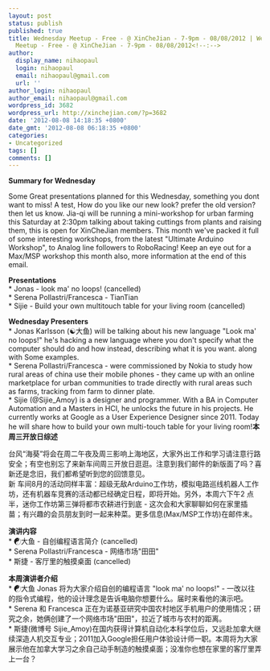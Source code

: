 ```yaml
---
layout: post
status: publish
published: true
title: Wednesday Meetup - Free - @ XinCheJian - 7-9pm - 08/08/2012 | Wednesday
  Meetup - Free - @ XinCheJian - 7-9pm - 08/08/2012<!--:-->
author:
  display_name: nihaopaul
  login: nihaopaul
  email: nihaopaul@gmail.com
  url: ''
author_login: nihaopaul
author_email: nihaopaul@gmail.com
wordpress_id: 3682
wordpress_url: http://xinchejian.com/?p=3682
date: '2012-08-08 14:18:35 +0800'
date_gmt: '2012-08-08 06:18:35 +0800'
categories:
- Uncategorized
tags: []
comments: []
---
```

<p><!--:en--><strong>Summary for Wednesday</strong></p>
<p>Some Great presentations planned for this Wednesday, something you dont want to miss! A test, How do you like our new look? prefer the old version? then let us know. Jia-qi will be running a mini-workshop for urban farming this Saturday at 2:30pm talking about taking cuttings from plants and raising them, this is open for XinCheJian members. This month we've packed it full of some interesting workshops, from the latest "Ultimate Arduino Workshop", to Analog line followers to RoboRacing! Keep an eye out for a Max/MSP workshop this month also, more information at the end of this email.</p>
<p><strong>Presentations</strong><br />
* Jonas - look ma' no loops! (cancelled)<br />
* Serena Pollastri/Francesca - TianTian<br />
* Sijie - Build your own multitouch table for your living room (cancelled)</p>
<p><strong>Wednesday Presenters</strong><br />
* Jonas Karlsson (☯大鱼) will be talking about his new language "Look ma' no loops!" he's hacking a new language where you don't specify what the computer should do and how instead, describing what it is you want. along with Some examples.<br />
* Serena Pollastri/Francesca - were commissioned by Nokia to study how rural areas of china use their mobile phones - they came up with an online marketplace for urban communities to trade directly with rural areas such as farms, tracking from farm to dinner plate.<br />
* Sijie (@Sijie_Amoy) is a designer and programmer. With a BA in Computer Automation and a Masters in HCI, he unlocks the future in his projects. He currently works at Google as a User Experience Designer since 2011. Today he will share how to build your own multi-touch table for your living room!<!--:--><!--:zh--><strong>本周三开放日综述</strong></p>
<p>台风&ldquo;海葵&rdquo;将会在周二午夜及周三影响上海地区，大家外出工作和学习请注意行路安全；有空也别忘了来新车间周三开放日逛逛。注意到我们邮件的新版面了吗？喜新还是念旧，我们都希望听到您的回馈意见。<br />
新 车间8月的活动同样丰富：超级无敌Arduino工作坊，模拟电路巡线机器人工作坊，还有机器车竞赛的活动都已经确定日程，即将开始。另外，本周六下午2 点半，迷你工作坊第三弹将都市农耕进行到底 - 这次会和大家聊聊如何在家里插苗；有兴趣的会员朋友到时一起来种菜。更多信息(Max/MSP工作坊)在邮件末。</p></p>
<p><strong>演讲内容</strong><br />
* ☯大鱼 - 自创编程语言简介 (cancelled)<br />
* Serena Pollastri/Francesca - 网络市场"田田"<br />
* 斯捷 - 客厅里的触摸桌面 (cancelled)</p>
<p><strong>本周演讲者介绍</strong><br />
* ☯大鱼 Jonas 将为大家介绍自创的编程语言 "look ma' no loops!" - 一改以往的指令式编程，他的设计理念是告诉电脑你想要什么。届时来看他的演示吧。<br />
* Serena 和 Francesca 正在为诺基亚研究中国农村地区手机用户的使用情况；研究之余，她俩创建了一个网络市场"田田"，拉近了城市与农村的距离。<br />
* 斯捷(微博号 Sijie_Amoy)在国内获得计算机自动化本科学位后，又远赴加拿大继续深造人机交互专业；2011加入Google担任用户体验设计师一职。本周将为大家展示他在加拿大学习之余自己动手制造的触摸桌面；没准你也想在家里的客厅里弄上一台？<!--:--></p>
